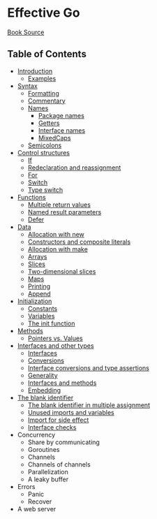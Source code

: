# Effective Go

[Book Source](https://go.dev/doc/effective_go)

## Table of Contents

- [Introduction](introduction.md)
  - [Examples](introduction.md#examples)
- [Syntax](syntax.md)
  - [Formatting](syntax.md#formatting)
  - [Commentary](syntax.md#commentary)
  - [Names](syntax.md#names)
    - [Package names](syntax.md#package-names)
    - [Getters](syntax.md#getters)
    - [Interface names](syntax.md#interface-names)
    - [MixedCaps](syntax.md#mixedcaps)
  - [Semicolons](syntax.md#semicolons)
- [Control structures](control-structures.md)
  - [If](control-structures.md#if)
  - [Redeclaration and reassignment](control-structures.md#redeclaration-and-assignment)
  - [For](control-structures.md#for)
  - [Switch](control-structures.md#switch)
  - [Type switch](control-structures.md#type-switch)
- [Functions](functions.md)
  - [Multiple return values](functions.md#multiple-return-values)
  - [Named result parameters](functions.md#named-result-parameters)
  - [Defer](functions.md#defer)
- [Data](data.md)
  - [Allocation with new](data.md#allocation-with-new)
  - [Constructors and composite literals](data.md#constructors-and-composite-literals)
  - [Allocation with make](data.md#allocation-with-make)
  - [Arrays](data.md#arrays)
  - [Slices](data.md#slices)
  - [Two-dimensional slices](data.md#two--dimensional-slices)
  - [Maps](data.md#maps)
  - [Printing](data.md#printing)
  - [Append](data.md#append)
- [Initialization](initialization.md)
  - [Constants](initialization.md#constants)
  - [Variables](initialization.md#variables)
  - [The init function](initialization.md#the-init-function)
- [Methods](methods.md)
  - [Pointers vs. Values](methods.md#pointers-vs-values)
- [Interfaces and other types](interfaces-and-other-types.md)
  - [Interfaces](interfaces-and-other-types.md#interfaces)
  - [Conversions](interfaces-and-other-types.md#conversions)
  - [Interface conversions and type assertions](interfaces-and-other-types.md#interface-conversions-and-type-assertions)
  - [Generality](interfaces-and-other-types.md#generality)
  - [Interfaces and methods](interfaces-and-other-types.md#interfaces-and-methods)
  - [Embedding](interfaces-and-other-types.md#embedding)
- [The blank identifier](the-blank-identifier.md)
  - [The blank identifier in multiple assignment](the-blank-identifier.md#the-blank-identifier-in-multiple-assignment)
  - [Unused imports and variables](the-blank-identifier.md#unused-imports-and-variables)
  - [Import for side effect](the-blank-identifier.md#import-for-side-effect)
  - [Interface checks](the-blank-identifier.md#interface-checks)
- Concurrency
  - Share by communicating
  - Goroutines
  - Channels
  - Channels of channels
  - Parallelization
  - A leaky buffer
- Errors
  - Panic
  - Recover
- A web server
